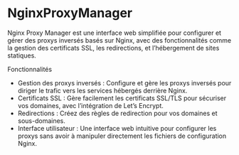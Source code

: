 # NginxProxyManager

Nginx Proxy Manager est une interface web simplifiée pour configurer et gérer des proxys inversés basés sur Nginx, avec des fonctionnalités comme la gestion des certificats SSL, les redirections, et l’hébergement de sites statiques.

Fonctionnalités
-	Gestion des proxys inversés : Configure et gère les proxys inversés pour diriger le trafic vers les services hébergés derrière Nginx.
- Certificats SSL : Gère facilement les certificats SSL/TLS pour sécuriser vos domaines, avec l’intégration de Let’s Encrypt.
- Redirections : Créez des règles de redirection pour vos domaines et sous-domaines.
- Interface utilisateur : Une interface web intuitive pour configurer les proxys sans avoir à manipuler directement les fichiers de configuration Nginx.
